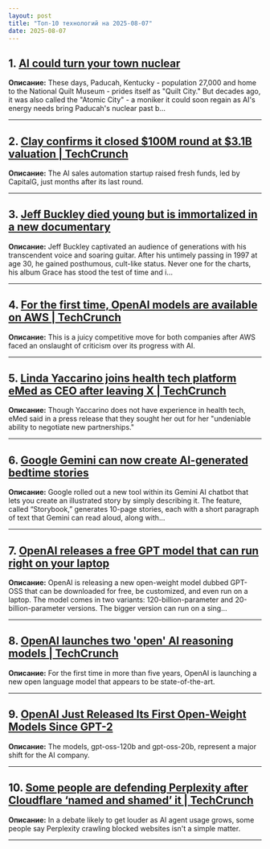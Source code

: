 ```yaml
---
layout: post
title: "Топ-10 технологий на 2025-08-07"
date: 2025-08-07
---
```


## 1. [AI could turn your town nuclear](https://www.theverge.com/ai-artificial-intelligence/719409/nuclear-energy-uranium-enrichment-ai-data-center-electricity)

**Описание:** These days, Paducah, Kentucky - population 27,000 and home to the National Quilt Museum - prides itself as "Quilt City." But decades ago, it was also called the "Atomic City" - a moniker it could soon regain as AI's energy needs bring Paducah's nuclear past b…

---

## 2. [Clay confirms it closed $100M round at $3.1B valuation | TechCrunch](https://techcrunch.com/2025/08/05/clay-confirms-it-closed-100m-round-at-3-1b-valuation/)

**Описание:** The AI sales automation startup raised fresh funds, led by CapitalG, just months after its last round.

---

## 3. [Jeff Buckley died young but is immortalized in a new documentary](https://www.theverge.com/interview/718962/jeff-buckley-documentary-amy-berg-interview)

**Описание:** Jeff Buckley captivated an audience of generations with his transcendent voice and soaring guitar. After his untimely passing in 1997 at age 30, he gained posthumous, cult-like status. Never one for the charts, his album Grace has stood the test of time and i…

---

## 4. [For the first time, OpenAI models are available on AWS | TechCrunch](https://techcrunch.com/2025/08/05/for-the-first-time-openai-models-are-available-on-aws/)

**Описание:** This is a juicy competitive move for both companies after AWS faced an onslaught of criticism over its progress with AI.

---

## 5. [Linda Yaccarino joins health tech platform eMed as CEO after leaving X | TechCrunch](https://techcrunch.com/2025/08/05/linda-yaccarino-joins-health-tech-platform-emed-as-ceo-after-leaving-x/)

**Описание:** Though Yaccarino does not have experience in health tech, eMed said in a press release that they sought her out for her "undeniable ability to negotiate new partnerships."

---

## 6. [Google Gemini can now create AI-generated bedtime stories](https://www.theverge.com/news/719184/google-gemini-ai-storybook-bedtime-stories)

**Описание:** Google rolled out a new tool within its Gemini AI chatbot that lets you create an illustrated story by simply describing it. The feature, called “Storybook,” generates 10-page stories, each with a short paragraph of text that Gemini can read aloud, along with…

---

## 7. [OpenAI releases a free GPT model that can run right on your laptop](https://www.theverge.com/openai/718785/openai-gpt-oss-open-model-release)

**Описание:** OpenAI is releasing a new open-weight model dubbed GPT-OSS that can be downloaded for free, be customized, and even run on a laptop. The model comes in two variants: 120-billion-parameter and 20-billion-parameter versions. The bigger version can run on a sing…

---

## 8. [OpenAI launches two 'open' AI reasoning models | TechCrunch](https://techcrunch.com/2025/08/05/openai-launches-two-open-ai-reasoning-models/)

**Описание:** For the first time in more than five years, OpenAI is launching a new open language model that appears to be state-of-the-art.

---

## 9. [OpenAI Just Released Its First Open-Weight Models Since GPT-2](https://www.wired.com/story/openai-just-released-its-first-open-weight-models-since-gpt-2/)

**Описание:** The models, gpt-oss-120b and gpt-oss-20b, represent a major shift for the AI company.

---

## 10. [Some people are defending Perplexity after Cloudflare ‘named and shamed’ it | TechCrunch](https://techcrunch.com/2025/08/05/some-people-are-defending-perplexity-after-cloudflare-named-and-shamed-it/)

**Описание:** In a debate likely to get louder as AI agent usage grows, some people say Perplexity crawling blocked websites isn't a simple matter.

---

